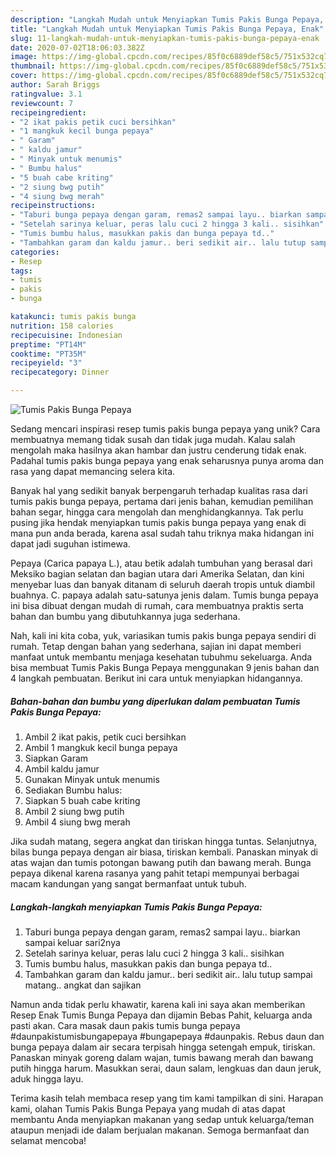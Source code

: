 ```yaml
---
description: "Langkah Mudah untuk Menyiapkan Tumis Pakis Bunga Pepaya, Enak"
title: "Langkah Mudah untuk Menyiapkan Tumis Pakis Bunga Pepaya, Enak"
slug: 11-langkah-mudah-untuk-menyiapkan-tumis-pakis-bunga-pepaya-enak
date: 2020-07-02T18:06:03.382Z
image: https://img-global.cpcdn.com/recipes/85f0c6889def58c5/751x532cq70/tumis-pakis-bunga-pepaya-foto-resep-utama.jpg
thumbnail: https://img-global.cpcdn.com/recipes/85f0c6889def58c5/751x532cq70/tumis-pakis-bunga-pepaya-foto-resep-utama.jpg
cover: https://img-global.cpcdn.com/recipes/85f0c6889def58c5/751x532cq70/tumis-pakis-bunga-pepaya-foto-resep-utama.jpg
author: Sarah Briggs
ratingvalue: 3.1
reviewcount: 7
recipeingredient:
- "2 ikat pakis petik cuci bersihkan"
- "1 mangkuk kecil bunga pepaya"
- " Garam"
- " kaldu jamur"
- " Minyak untuk menumis"
- " Bumbu halus"
- "5 buah cabe kriting"
- "2 siung bwg putih"
- "4 siung bwg merah"
recipeinstructions:
- "Taburi bunga pepaya dengan garam, remas2 sampai layu.. biarkan sampai keluar sari2nya"
- "Setelah sarinya keluar, peras lalu cuci 2 hingga 3 kali.. sisihkan"
- "Tumis bumbu halus, masukkan pakis dan bunga pepaya td.."
- "Tambahkan garam dan kaldu jamur.. beri sedikit air.. lalu tutup sampai matang.. angkat dan sajikan"
categories:
- Resep
tags:
- tumis
- pakis
- bunga

katakunci: tumis pakis bunga 
nutrition: 158 calories
recipecuisine: Indonesian
preptime: "PT14M"
cooktime: "PT35M"
recipeyield: "3"
recipecategory: Dinner

---
```



![Tumis Pakis Bunga Pepaya](https://img-global.cpcdn.com/recipes/85f0c6889def58c5/751x532cq70/tumis-pakis-bunga-pepaya-foto-resep-utama.jpg)

Sedang mencari inspirasi resep tumis pakis bunga pepaya yang unik? Cara membuatnya memang tidak susah dan tidak juga mudah. Kalau salah mengolah maka hasilnya akan hambar dan justru cenderung tidak enak. Padahal tumis pakis bunga pepaya yang enak seharusnya punya aroma dan rasa yang dapat memancing selera kita.

Banyak hal yang sedikit banyak berpengaruh terhadap kualitas rasa dari tumis pakis bunga pepaya, pertama dari jenis bahan, kemudian pemilihan bahan segar, hingga cara mengolah dan menghidangkannya. Tak perlu pusing jika hendak menyiapkan tumis pakis bunga pepaya yang enak di mana pun anda berada, karena asal sudah tahu triknya maka hidangan ini dapat jadi suguhan istimewa.

Pepaya (Carica papaya L.), atau betik adalah tumbuhan yang berasal dari Meksiko bagian selatan dan bagian utara dari Amerika Selatan, dan kini menyebar luas dan banyak ditanam di seluruh daerah tropis untuk diambil buahnya. C. papaya adalah satu-satunya jenis dalam. Tumis bunga pepaya ini bisa dibuat dengan mudah di rumah, cara membuatnya praktis serta bahan dan bumbu yang dibutuhkannya juga sederhana.


Nah, kali ini kita coba, yuk, variasikan tumis pakis bunga pepaya sendiri di rumah. Tetap dengan bahan yang sederhana, sajian ini dapat memberi manfaat untuk membantu menjaga kesehatan tubuhmu sekeluarga. Anda bisa membuat Tumis Pakis Bunga Pepaya menggunakan 9 jenis bahan dan 4 langkah pembuatan. Berikut ini cara untuk menyiapkan hidangannya.

<!--inarticleads1-->

##### Bahan-bahan dan bumbu yang diperlukan dalam pembuatan Tumis Pakis Bunga Pepaya:

1. Ambil 2 ikat pakis, petik cuci bersihkan
1. Ambil 1 mangkuk kecil bunga pepaya
1. Siapkan  Garam
1. Ambil  kaldu jamur
1. Gunakan  Minyak untuk menumis
1. Sediakan  Bumbu halus:
1. Siapkan 5 buah cabe kriting
1. Ambil 2 siung bwg putih
1. Ambil 4 siung bwg merah


Jika sudah matang, segera angkat dan tiriskan hingga tuntas. Selanjutnya, bilas bunga pepaya dengan air biasa, tiriskan kembali. Panaskan minyak di atas wajan dan tumis potongan bawang putih dan bawang merah. Bunga pepaya dikenal karena rasanya yang pahit tetapi mempunyai berbagai macam kandungan yang sangat bermanfaat untuk tubuh. 

<!--inarticleads2-->

##### Langkah-langkah menyiapkan Tumis Pakis Bunga Pepaya:

1. Taburi bunga pepaya dengan garam, remas2 sampai layu.. biarkan sampai keluar sari2nya
1. Setelah sarinya keluar, peras lalu cuci 2 hingga 3 kali.. sisihkan
1. Tumis bumbu halus, masukkan pakis dan bunga pepaya td..
1. Tambahkan garam dan kaldu jamur.. beri sedikit air.. lalu tutup sampai matang.. angkat dan sajikan


Namun anda tidak perlu khawatir, karena kali ini saya akan memberikan Resep Enak Tumis Bunga Pepaya dan dijamin Bebas Pahit, keluarga anda pasti akan. Cara masak daun pakis tumis bunga pepaya #daunpakistumisbungapepaya #bungapepaya #daunpakis. Rebus daun dan bunga pepaya dalam air secara terpisah hingga setengah empuk, tiriskan. Panaskan minyak goreng dalam wajan, tumis bawang merah dan bawang putih hingga harum. Masukkan serai, daun salam, lengkuas dan daun jeruk, aduk hingga layu. 

Terima kasih telah membaca resep yang tim kami tampilkan di sini. Harapan kami, olahan Tumis Pakis Bunga Pepaya yang mudah di atas dapat membantu Anda menyiapkan makanan yang sedap untuk keluarga/teman ataupun menjadi ide dalam berjualan makanan. Semoga bermanfaat dan selamat mencoba!
